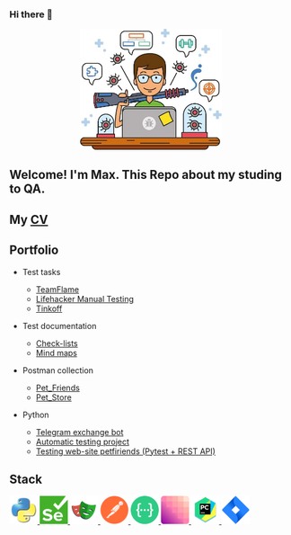### Hi there 🐍

<div align="center">
<img src="https://github.com/MaxJamal/MaxJamal/blob/main/QA.jpg.jpg" width=50% height=50%>
</div>

## Welcome! I'm Max. This Repo about my studing to QA.

## My [CV](https://github.com/MaxJamal/MaxJamal/blob/main/CV%20Zhamaldinov%20M..pdf)

## Portfolio 
- Test tasks
   - [TeamFlame](https://github.com/MaxJamal/flame_test)
   - [Lifehacker Manual Testing](https://github.com/MaxJamal/lifehacker)
   - [Tinkoff](https://github.com/MaxJamal/Tinkoff_QA)

- Test documentation
   -  [Check-lists](https://github.com/MaxJamal)
   -  [Mind maps](https://github.com/MaxJamal/mind_maps)
  
- Postman collection
   -  [Pet_Friends ](https://api.postman.com/collections/22119576-48cc92a8-5f00-4a3c-8529-255915bf46e3?access_key=PMAT-01H1BDDDXVB3JXS0VH359V8D0C)
   -  [Pet_Store](https://api.postman.com/collections/22119576-c5b52af1-0962-41c3-b087-71d1a0cfb537?access_key=PMAT-01H1BDFJ8EPB00S43F7TT7X7G3)

- Python
   -  [Telegram exchange bot](https://github.com/MaxJamal/TelegramBot)
   -  [Automatic testing project](https://github.com/MaxJamal/module28)
   -  [Testing web-site petfiriends (Pytest + REST API)](https://github.com/MaxJamal/sf19)

## Stack

<a href="https://www.python.org/">
<img src="https://github.com/MaxJamal/MaxJamal/blob/main/python.png" alt="Python" width="50" height="50" />
</a>
<a href="https://www.selenium.dev/">
<img src="https://github.com/MaxJamal/MaxJamal/blob/main/Selenium.png" alt="Selenium" width="50" height="50" />
</a>
<a href="https://playwright.dev/python/">
<img src="https://github.com/MaxJamal/MaxJamal/blob/main/playwright-logo.svg" alt="Playwright" width="50" height="50" />
</a>
<a href="https://www.postman.com/">
<img src="https://github.com/MaxJamal/MaxJamal/blob/main/Postman.png" alt="Postman" width="50" height="50" />
</a>
<a href="https://swagger.io/">
<img src="https://github.com/MaxJamal/MaxJamal/blob/main/swagger.png" alt="Swagger" width="50" height="50" />
</a>
<a href="https://www.welldonecode.com/perfectpixel/">
<img src="https://github.com/MaxJamal/MaxJamal/blob/main/PerfectPixel.jpeg" alt="PerfectPixel" width="50" height="50" />
</a>
<a href="https://www.jetbrains.com/pycharm/">
<img src="https://github.com/MaxJamal/MaxJamal/blob/main/pycharm.png" alt="PyCharm" width="50" height="50" />
</a>
<a href="https://www.atlassian.com/software/jira">
<img src="https://github.com/MaxJamal/MaxJamal/blob/main/Jira.png" alt="Jira" width="50" height="50" />
</a>
